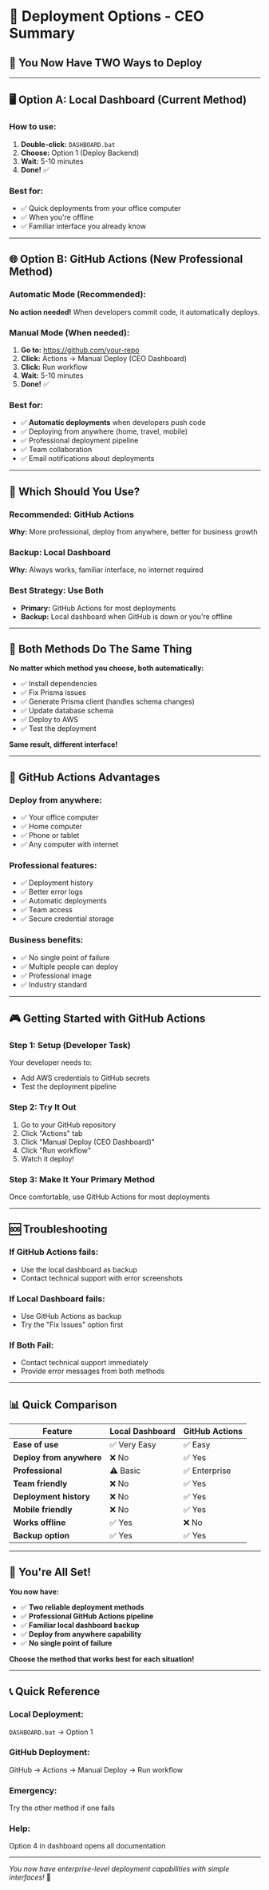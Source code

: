 # 🎯 Deployment Options - CEO Summary

## 🚀 **You Now Have TWO Ways to Deploy**

---

## 🖥️ **Option A: Local Dashboard (Current Method)**

### **How to use:**
1. **Double-click:** `DASHBOARD.bat`
2. **Choose:** Option 1 (Deploy Backend)
3. **Wait:** 5-10 minutes
4. **Done!** ✅

### **Best for:**
- ✅ Quick deployments from your office computer
- ✅ When you're offline
- ✅ Familiar interface you already know

---

## 🌐 **Option B: GitHub Actions (New Professional Method)**

### **Automatic Mode (Recommended):**
**No action needed!** When developers commit code, it automatically deploys.

### **Manual Mode (When needed):**
1. **Go to:** https://github.com/your-repo
2. **Click:** Actions → Manual Deploy (CEO Dashboard)
3. **Click:** Run workflow
4. **Wait:** 5-10 minutes
5. **Done!** ✅

### **Best for:**
- ✅ **Automatic deployments** when developers push code
- ✅ Deploying from anywhere (home, travel, mobile)
- ✅ Professional deployment pipeline
- ✅ Team collaboration
- ✅ Email notifications about deployments

---

## 🎯 **Which Should You Use?**

### **Recommended: GitHub Actions**
**Why:** More professional, deploy from anywhere, better for business growth

### **Backup: Local Dashboard**
**Why:** Always works, familiar interface, no internet required

### **Best Strategy: Use Both**
- **Primary:** GitHub Actions for most deployments
- **Backup:** Local dashboard when GitHub is down or you're offline

---

## 🔄 **Both Methods Do The Same Thing**

**No matter which method you choose, both automatically:**
- ✅ Install dependencies
- ✅ Fix Prisma issues
- ✅ Generate Prisma client (handles schema changes)
- ✅ Update database schema
- ✅ Deploy to AWS
- ✅ Test the deployment

**Same result, different interface!**

---

## 📱 **GitHub Actions Advantages**

### **Deploy from anywhere:**
- ✅ Your office computer
- ✅ Home computer
- ✅ Phone or tablet
- ✅ Any computer with internet

### **Professional features:**
- ✅ Deployment history
- ✅ Better error logs
- ✅ Automatic deployments
- ✅ Team access
- ✅ Secure credential storage

### **Business benefits:**
- ✅ No single point of failure
- ✅ Multiple people can deploy
- ✅ Professional image
- ✅ Industry standard

---

## 🎮 **Getting Started with GitHub Actions**

### **Step 1: Setup (Developer Task)**
Your developer needs to:
- Add AWS credentials to GitHub secrets
- Test the deployment pipeline

### **Step 2: Try It Out**
1. Go to your GitHub repository
2. Click "Actions" tab
3. Click "Manual Deploy (CEO Dashboard)"
4. Click "Run workflow"
5. Watch it deploy!

### **Step 3: Make It Your Primary Method**
Once comfortable, use GitHub Actions for most deployments

---

## 🆘 **Troubleshooting**

### **If GitHub Actions fails:**
- Use the local dashboard as backup
- Contact technical support with error screenshots

### **If Local Dashboard fails:**
- Use GitHub Actions as backup
- Try the "Fix Issues" option first

### **If Both Fail:**
- Contact technical support immediately
- Provide error messages from both methods

---

## 📊 **Quick Comparison**

| Feature | Local Dashboard | GitHub Actions |
|---------|----------------|----------------|
| **Ease of use** | ✅ Very Easy | ✅ Easy |
| **Deploy from anywhere** | ❌ No | ✅ Yes |
| **Professional** | ⚠️ Basic | ✅ Enterprise |
| **Team friendly** | ❌ No | ✅ Yes |
| **Deployment history** | ❌ No | ✅ Yes |
| **Mobile friendly** | ❌ No | ✅ Yes |
| **Works offline** | ✅ Yes | ❌ No |
| **Backup option** | ✅ Yes | ✅ Yes |

---

## 🎉 **You're All Set!**

**You now have:**
- ✅ **Two reliable deployment methods**
- ✅ **Professional GitHub Actions pipeline**
- ✅ **Familiar local dashboard backup**
- ✅ **Deploy from anywhere capability**
- ✅ **No single point of failure**

**Choose the method that works best for each situation!**

---

## 📞 **Quick Reference**

### **Local Deployment:**
`DASHBOARD.bat` → Option 1

### **GitHub Deployment:**
GitHub → Actions → Manual Deploy → Run workflow

### **Emergency:**
Try the other method if one fails

### **Help:**
Option 4 in dashboard opens all documentation

---

*You now have enterprise-level deployment capabilities with simple interfaces!* 🚀